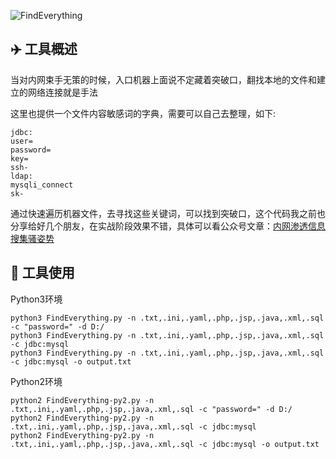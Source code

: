 ![FindEverything](https://socialify.git.ci/AabyssZG/FindEverything/image?description=1&descriptionEditable=%E5%86%85%E7%BD%91%E6%B8%97%E9%80%8F%E8%BF%87%E7%A8%8B%E4%B8%AD%E6%90%9C%E5%AF%BB%E6%8C%87%E5%AE%9A%E6%96%87%E4%BB%B6%E5%86%85%E5%AE%B9%EF%BC%8C%E4%BB%8E%E8%80%8C%E6%89%BE%E5%88%B0%E7%AA%81%E7%A0%B4%E5%8F%A3%E7%9A%84%E4%B8%80%E6%AC%BE%E5%B0%8F%E5%B7%A5%E5%85%B7&font=Rokkitt&forks=1&issues=1&language=1&logo=https%3A%2F%2Favatars.githubusercontent.com%2Fu%2F54609266%3Fv%3D4&name=1&owner=1&pattern=Charlie%20Brown&stargazers=1&theme=Dark)

## ✈️ 工具概述

当对内网束手无策的时候，入口机器上面说不定藏着突破口，翻找本地的文件和建立的网络连接就是手法

这里也提供一个文件内容敏感词的字典，需要可以自己去整理，如下:

```
jdbc:
user=
password=
key=
ssh-
ldap:
mysqli_connect
sk-
```

通过快速遍历机器文件，去寻找这些关键词，可以找到突破口，这个代码我之前也分享给好几个朋友，在实战阶段效果不错，具体可以看公众号文章：[内网渗透信息搜集骚姿势](https://mp.weixin.qq.com/s/GkK4AgXsqng6OLAGs45MUg)

## 🐉 工具使用

Python3环境

```
python3 FindEverything.py -n .txt,.ini,.yaml,.php,.jsp,.java,.xml,.sql -c "password=" -d D:/
python3 FindEverything.py -n .txt,.ini,.yaml,.php,.jsp,.java,.xml,.sql -c jdbc:mysql
python3 FindEverything.py -n .txt,.ini,.yaml,.php,.jsp,.java,.xml,.sql -c jdbc:mysql -o output.txt
```

Python2环境

```
python2 FindEverything-py2.py -n .txt,.ini,.yaml,.php,.jsp,.java,.xml,.sql -c "password=" -d D:/
python2 FindEverything-py2.py -n .txt,.ini,.yaml,.php,.jsp,.java,.xml,.sql -c jdbc:mysql
python2 FindEverything-py2.py -n .txt,.ini,.yaml,.php,.jsp,.java,.xml,.sql -c jdbc:mysql -o output.txt
```
